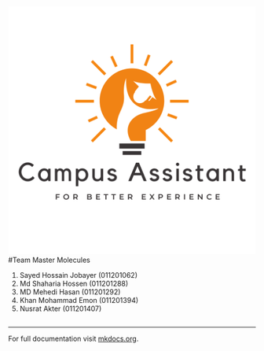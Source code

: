 

![](img/image.png)
#Team Master Molecules
1. Sayed Hossain Jobayer (011201062)
2. Md Shaharia Hossen (011201288)
3. MD Mehedi Hasan (011201292) 
4. Khan Mohammad Emon (011201394)
5. Nusrat Akter (011201407)




## 
***


For full documentation visit [mkdocs.org]([https://www.mkdocs.org](https://docs.google.com/document/d/1UF9szzHbbyQUdDtentRgUXRTbW2ZuErzw59rzBcznr4/edit?fbclid=IwZXh0bgNhZW0CMTAAAR3oyplzRAfyjGabygnQNwPOkyML4BjGmmBGzzC8LVpJI__fDybDzDyl6WQ_aem_ASpy171D0voJbpyIypvWBy3OtXXVWmAayZxsmohIHbAp31RNX5lyKsGii0781mkt9qxXemMkW2uOHX0vz4klAt4W)).
